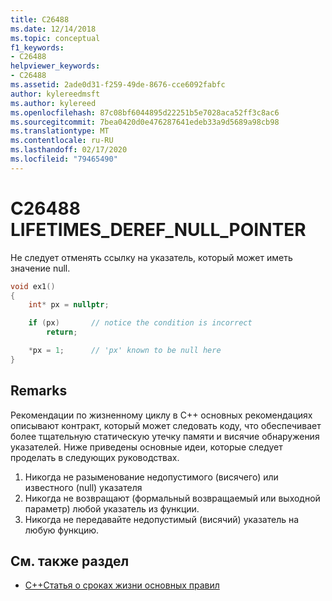```yaml
---
title: C26488
ms.date: 12/14/2018
ms.topic: conceptual
f1_keywords:
- C26488
helpviewer_keywords:
- C26488
ms.assetid: 2ade0d31-f259-49de-8676-cce6092fabfc
author: kylereedmsft
ms.author: kylereed
ms.openlocfilehash: 87c08bf6044895d22251b5e7028aca52ff3c8ac6
ms.sourcegitcommit: 7bea0420d0e476287641edeb33a9d5689a98cb98
ms.translationtype: MT
ms.contentlocale: ru-RU
ms.lasthandoff: 02/17/2020
ms.locfileid: "79465490"
---
```

# <a name="c26488-lifetimes_deref_null_pointer"></a>C26488 LIFETIMES_DEREF_NULL_POINTER

Не следует отменять ссылку на указатель, который может иметь значение null.

```cpp
void ex1()
{
    int* px = nullptr;

    if (px)       // notice the condition is incorrect
        return;

    *px = 1;      // 'px' known to be null here
}
```

## <a name="remarks"></a>Remarks

Рекомендации по жизненному циклу в C++ основных рекомендациях описывают контракт, который может следовать коду, что обеспечивает более тщательную статическую утечку памяти и висячие обнаружения указателей. Ниже приведены основные идеи, которые следует проделать в следующих руководствах.

1) Никогда не разыменование недопустимого (висячего) или известного (null) указателя
2) Никогда не возвращают (формальный возвращаемый или выходной параметр) любой указатель из функции.
3) Никогда не передавайте недопустимый (висячий) указатель на любую функцию.

## <a name="see-also"></a>См. также раздел

- [C++Статья о сроках жизни основных правил](https://github.com/isocpp/CppCoreGuidelines/blob/master/docs/Lifetime.pdf)
